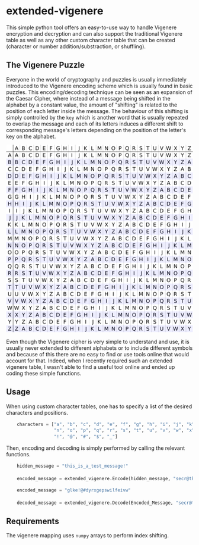 # extended-vigenere

This simple python tool offers an easy-to-use way to handle Vigenere encryption and decryption and can also support the traditional Vigenere table as well as any other custom character table that can be created (character or number addition/substraction, or shuffling).

## The Vigenere Puzzle

Everyone in the world of cryptography and puzzles is usually immediately introduced to the Vigenere encoding scheme which is usually
found in basic puzzles. This encoding/decoding technique can be seen as an expansion of the Caesar Cipher, where instead of a message
being shifted in the alphabet by a constant value, the amount of "shifting" is related to the position of each letter inside the message.
The behaviour of this shifting is simply controlled by the `key` which is another word that is usually repeated to overlap the message
and each of its letters induces a different shift to corresponding message's letters depending on the position of the letter's key on the
alphabet.

 ![The default Vigenere cipher table](figures/Default_table.png)

Even though the Vigenere cipher is very simple to understand and use, it is usually never extended to different alphabets or to include different
symbols and because of this there are no easy to find or use tools online that would account for that. Indeed, when I recently required such an
extended vigenere table, I wasn't able to find a useful tool online and ended up coding these simple functions.

## Usage

When using custom character tables, one has to specify a list of the desired characters and positions.
```python
    characters = ["a", "b", "c", "d", "e", "f", "g", "h", "i", "j", "k", "l", "m",
                  "n", "o", "p", "q", "r", "s", "t", "u", "v", "w", "x", "y", "z",
                  "!", "@", "#", "$", "_"]
```
Then, encoding and decoding is simply performed by calling the relevant functions.
```python
    hidden_message = "this_is_a_test_message!"

    encoded_message = extended_vigenere.Encode(hidden_message, "secr@tkey", characters)
```

```python
    encoded_message = "glke!@#dyrxgepswilfeivw"

    decoded_message = extended_vigenere.Decode(Encoded_Message, "secr@tkey", characters)
```

## Requirements

The vigenere mapping uses `numpy` arrays to perform index shifting.